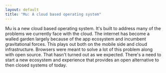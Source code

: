 ```yaml
---
layout: default
title: "Mu: A cloud based operating system"
---
```


<div id="abstract">
Mu is a new cloud based operating system.
It's built to address many of the problems we 
currently face with the cloud. 
The internet has become a walled garden largely because 
of the app ecosystem and incumbent gravitational forces. 
This plays out both on the mobile side and cloud infrastructure.
Browsers were meant to solve a lot of this problem along with 
open source. That hasn't turned out as we expected. There's a need
to start a new ecosystem and experience that provides an open alternative 
to then closed systems of today.
</div>
